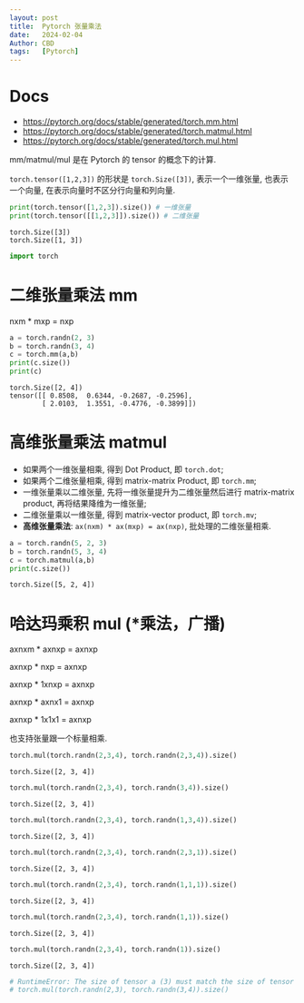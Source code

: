 ```yaml
---
layout: post
title:  Pytorch 张量乘法
date:   2024-02-04
Author: CBD
tags:   [Pytorch]
---
```


# Docs

- https://pytorch.org/docs/stable/generated/torch.mm.html
- https://pytorch.org/docs/stable/generated/torch.matmul.html
- https://pytorch.org/docs/stable/generated/torch.mul.html


mm/matmul/mul 是在 Pytorch 的 tensor 的概念下的计算.

`torch.tensor([1,2,3])` 的形状是 `torch.Size([3])`,
表示一个一维张量, 也表示一个向量, 在表示向量时不区分行向量和列向量.




```python
print(torch.tensor([1,2,3]).size()) # 一维张量
print(torch.tensor([[1,2,3]]).size()) # 二维张量
```




    torch.Size([3])
    torch.Size([1, 3])




```python
import torch
```

# 二维张量乘法 mm

nxm * mxp = nxp



```python
a = torch.randn(2, 3)
b = torch.randn(3, 4)
c = torch.mm(a,b)
print(c.size())
print(c)
```

    torch.Size([2, 4])
    tensor([[ 0.8508,  0.6344, -0.2687, -0.2596],
            [ 2.0103,  1.3551, -0.4776, -0.3899]])


# 高维张量乘法 matmul

- 如果两个一维张量相乘, 得到 Dot Product, 即 `torch.dot`;
- 如果两个二维张量相乘, 得到 matrix-matrix Product, 即 `torch.mm`;
- 一维张量乘以二维张量, 先将一维张量提升为二维张量然后进行 matrix-matrix product, 再将结果降维为一维张量;
- 二维张量乘以一维张量, 得到 matrix-vector product, 即 `torch.mv`;
- **高维张量乘法**: `ax(nxm) * ax(mxp) = ax(nxp)`, 批处理的二维张量相乘.




```python
a = torch.randn(5, 2, 3)
b = torch.randn(5, 3, 4)
c = torch.matmul(a,b)
print(c.size())
```

    torch.Size([5, 2, 4])


# 哈达玛乘积 mul (*乘法，广播)

axnxm * axnxp = axnxp

axnxp *   nxp = axnxp

axnxp * 1xnxp = axnxp

axnxp * axnx1 = axnxp

axnxp * 1x1x1 = axnxp


也支持张量跟一个标量相乘.


```python
torch.mul(torch.randn(2,3,4), torch.randn(2,3,4)).size()
```




    torch.Size([2, 3, 4])




```python
torch.mul(torch.randn(2,3,4), torch.randn(3,4)).size()
```




    torch.Size([2, 3, 4])




```python
torch.mul(torch.randn(2,3,4), torch.randn(1,3,4)).size()
```




    torch.Size([2, 3, 4])




```python
torch.mul(torch.randn(2,3,4), torch.randn(2,3,1)).size()
```




    torch.Size([2, 3, 4])




```python
torch.mul(torch.randn(2,3,4), torch.randn(1,1,1)).size()
```




    torch.Size([2, 3, 4])




```python
torch.mul(torch.randn(2,3,4), torch.randn(1,1)).size()
```




    torch.Size([2, 3, 4])




```python
torch.mul(torch.randn(2,3,4), torch.randn(1)).size()
```




    torch.Size([2, 3, 4])




```python
# RuntimeError: The size of tensor a (3) must match the size of tensor b (4) at non-singleton dimension 1
# torch.mul(torch.randn(2,3), torch.randn(3,4)).size()
```
